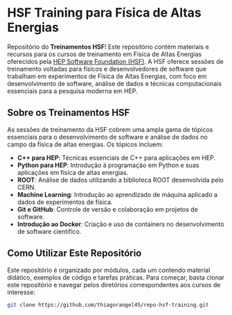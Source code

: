 # HSF Training para Física de Altas Energias

Repositório do **Treinamentos HSF**! Este repositório contém materiais e recursos para os cursos de treinamento em Física de Altas Energias oferecidos pela [HEP Software Foundation (HSF)](https://hepsoftwarefoundation.org/workinggroups/training.html). A HSF oferece sessões de treinamento voltadas para físicos e desenvolvedores de software que trabalham em experimentos de Física de Altas Energias, com foco em desenvolvimento de software, análise de dados e técnicas computacionais essenciais para a pesquisa moderna em HEP.

## Sobre os Treinamentos HSF

As sessões de treinamento da HSF cobrem uma ampla gama de tópicos essenciais para o desenvolvimento de software e análise de dados no campo da física de altas energias. Os tópicos incluem:

- **C++ para HEP**: Técnicas essenciais de C++ para aplicações em HEP.
- **Python para HEP**: Introdução à programação em Python e suas aplicações em física de altas energias.
- **ROOT**: Análise de dados utilizando a biblioteca ROOT desenvolvida pelo CERN.
- **Machine Learning**: Introdução ao aprendizado de máquina aplicado a dados de experimentos de física.
- **Git e GitHub**: Controle de versão e colaboração em projetos de software.
- **Introdução ao Docker**: Criação e uso de containers no desenvolvimento de software científico.

## Como Utilizar Este Repositório

Este repositório é organizado por módulos, cada um contendo material didático, exemplos de código e tarefas práticas. Para começar, basta clonar este repositório e navegar pelos diretórios correspondentes aos cursos de interesse:

```bash
git clone https://github.com/thiagorangel45/repo-hsf-training.git
